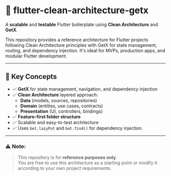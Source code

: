 # 🚀 flutter-clean-architecture-getx

A **scalable** and **testable** Flutter boilerplate using **Clean Architecture** and **GetX**.

This repository provides a reference architecture for Flutter projects following Clean Architecture principles with GetX for state management, routing, and dependency injection. It's ideal for MVPs, production apps, and modular Flutter development.

---

## 🧠 Key Concepts

- ✅ **GetX** for state management, navigation, and dependency injection
- ✅ **Clean Architecture** layered approach:
  - **Data** (models, sources, repositories)
  - **Domain** (entities, use cases, contracts)
  - **Presentation** (UI, controllers, bindings)
- ✅ **Feature-first folder structure**
- ✅ Scalable and easy-to-test architecture
- ✅ Uses `Get.lazyPut` and `Get.find()` for dependency injection

---

### ⚠️ **Note:**

> This repository is for **reference purposes only**.  
> You are free to use this architecture as a starting point or modify it according to your own project requirements.
